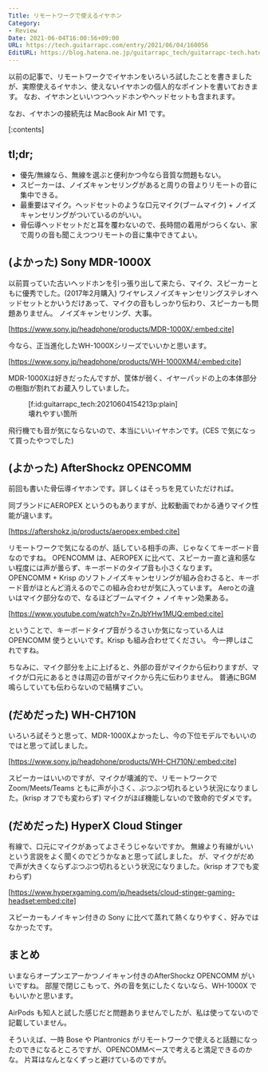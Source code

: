 ```yaml
---
Title: リモートワークで使えるイヤホン
Category:
- Review
Date: 2021-06-04T16:00:56+09:00
URL: https://tech.guitarrapc.com/entry/2021/06/04/160056
EditURL: https://blog.hatena.ne.jp/guitarrapc_tech/guitarrapc-tech.hatenablog.com/atom/entry/26006613772054095
---
```


以前の記事で、リモートワークでイヤホンをいろいろ試したことを書きましたが、実際使えるイヤホン、使えないイヤホンの個人的なポイントを書いておきます。
なお、イヤホンといいつつヘッドホンやヘッドセットも含まれます。

なお、イヤホンの接続先は MacBook Air M1 です。

[:contents]

## tl;dr;

* 優先/無線なら、無線を選ぶと便利かつ今なら音質な問題もない。
* スピーカーは、ノイズキャンセリングがあると周りの音よりリモートの音に集中できる。
* 最重要はマイク。ヘッドセットのような口元マイク(ブームマイク) + ノイズキャンセリングがついているのがいい。
* 骨伝導ヘッドセットだと耳を覆わないので、長時間の着用がつらくない、家で周りの音も聞こえつつリモートの音に集中できてよい。

## (よかった) Sony MDR-1000X

以前買っていた古いヘッドホンを引っ張り出して来たら、マイク、スピーカーともに優秀でした。(2017年2月購入)
ワイヤレスノイズキャンセリングステレオヘッドセットとかいうだけあって、マイクの音もしっかり伝わり、スピーカーも問題ありません。
ノイズキャンセリング、大事。

[https://www.sony.jp/headphone/products/MDR-1000X/:embed:cite]

今なら、正当進化したWH-1000Xシリーズでいいかと思います。

[https://www.sony.jp/headphone/products/WH-1000XM4/:embed:cite]

MDR-1000Xは好きだったんですが、筐体が弱く、イヤーパッドの上の本体部分の樹脂が割れてお蔵入りしていました。

<figure class="figure-image figure-image-fotolife" title="壊れやすい箇所">[f:id:guitarrapc_tech:20210604154213p:plain]<figcaption>壊れやすい箇所</figcaption></figure>

飛行機でも音が気にならないので、本当にいいイヤホンです。(CES で気になって買ったやつでした)

## (よかった) AfterShockz OPENCOMM

前回も書いた骨伝導イヤホンです。詳しくはそっちを見ていただければ。

同ブランドにAEROPEX というのもありますが、比較動画でわかる通りマイク性能が違います。

[https://aftershokz.jp/products/aeropex:embed:cite]

リモートワークで気になるのが、話している相手の声、じゃなくてキーボード音なのですね。
OPENCOMM は、AEROPEX に比べて、スピーカー直と違和感ない程度には声が曇らず、キーボードのタイプ音も小さくなります。
OPENCOMM + Krisp のソフトノイズキャンセリングが組み合わさると、キーボード音がほとんど消えるのでこの組み合わせが気に入っています。
Aeroとの違いはマイク部分なので、なるほどブームマイク + ノイキャン効果ある。

[https://www.youtube.com/watch?v=ZnJbYHw1MUQ:embed:cite]

ということで、キーボードタイプ音がうるさいか気になっている人は OPENCOMM 使うといいです。Krisp も組み合わせてください。
今一押しはこれですね。

ちなみに、マイク部分を上に上げると、外部の音がマイクから伝わりますが、マイクが口元にあるときは周辺の音がマイクから先に伝わりません。
普通にBGM鳴らしていても伝わらないので結構すごい。

## (だめだった) WH-CH710N

いろいろ試そうと思って、MDR-1000Xよかったし、今の下位モデルでもいいのではと思って試しました。

[https://www.sony.jp/headphone/products/WH-CH710N/:embed:cite]

スピーカーはいいのですが、マイクが壊滅的で、リモートワークでZoom/Meets/Teams ともに声が小さく、ぶつぶつ切れるという状況になりました。(krisp オフでも変わらず)
マイクがほぼ機能しないので致命的でダメです。

## (だめだった) HyperX Cloud Stinger

有線で、口元にマイクがあってよさそうじゃないですか。
無線より有線がいいという言説をよく聞くのでどうかなぁと思って試しました。
が、マイクがだめで声が大きくならずぶつぶつ切れるという状況になりました。(krisp オフでも変わらず)

[https://www.hyperxgaming.com/jp/headsets/cloud-stinger-gaming-headset:embed:cite]

スピーカーもノイキャン付きの Sony に比べて蒸れて熱くなりやすく、好みではなかったです。

## まとめ

いまならオープンエアーかつノイキャン付きのAfterShockz OPENCOMM がいいですね。
部屋で閉じこもって、外の音を気にしたくないなら、WH-1000X でもいいかと思います。

AirPods も知人と試した感じだと問題ありませんでしたが、私は使ってないので記載していません。

そういえば、一時 Bose や Plantronics がリモートワークで使えると話題になったのできになるところですが、OPENCOMMベースで考えると満足できるのかな。
片耳はなんとなくずっと避けているのですが。
